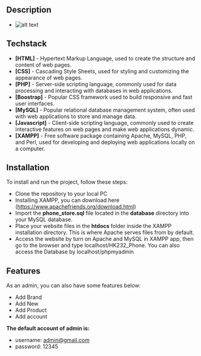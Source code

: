 ## Description
- ![alt text](http://url/to/img.png)
## Techstack
- **[HTML]** - Hypertext Markup Language, used to create the structure and content of web pages.
- **[CSS]** -  Cascading Style Sheets, used for styling and customizing the appearance of web pages.
- **[PHP]** - Server-side scripting language, commonly used for data processing and interacting with databases in web applications.
- **[Boostrap]** - Popular CSS framework used to build responsive and fast user interfaces.
- **[MySQL]** -  Popular relational database management system, often used with web applications to store and manage data.
- **[Javascript]** - Client-side scripting language, commonly used to create interactive features on web pages and make web applications dynamic.
- **[XAMPP]** - Free software package containing Apache, MySQL, PHP, and Perl, used for developing and deploying web applications locally on a computer.

## Installation
To install and run the project, follow these steps:
- Clone the repository to your local PC
- Installing XAMPP, you can download here (https://www.apachefriends.org/download.html)
- Import the **phone_store.sql** file located in the **database** directory into your MySQL database.
- Place your website files in the **htdocs** folder inside the XAMPP installation directory. This is where Apache serves files from by default.
- Access the website by turn on Apache and MySQL in XAMPP app, then go to the browser and type localhost/HK232_Phone. You can also access the Database by localhost/phpmyadmin

## Features
As an admin, you can also have some features below:
- Add Brand
- Add New
- Add Product
- Add account

**The default account of admin is:**
- username: admin@gmail.com 
- password: 12345






